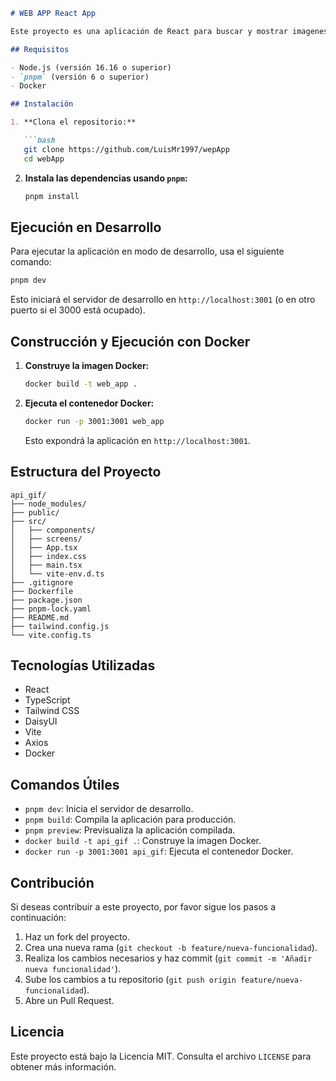 ```markdown
# WEB APP React App

Este proyecto es una aplicación de React para buscar y mostrar imagenes utilizando la API de Pexels asi mismo el analisis de las mismas con Imagga. Utiliza `pnpm` para la gestión de dependencias y Docker para la contenedorización.

## Requisitos

- Node.js (versión 16.16 o superior)
- `pnpm` (versión 6 o superior)
- Docker

## Instalación

1. **Clona el repositorio:**

   ```bash
   git clone https://github.com/LuisMr1997/wepApp
   cd webApp
   ```

2. **Instala las dependencias usando `pnpm`:**

   ```bash
   pnpm install
   ```

## Ejecución en Desarrollo

Para ejecutar la aplicación en modo de desarrollo, usa el siguiente comando:

```bash
pnpm dev
```

Esto iniciará el servidor de desarrollo en `http://localhost:3001` (o en otro puerto si el 3000 está ocupado).

## Construcción y Ejecución con Docker

1. **Construye la imagen Docker:**

   ```bash
   docker build -t web_app .
   ```

2. **Ejecuta el contenedor Docker:**

   ```bash
   docker run -p 3001:3001 web_app
   ```

   Esto expondrá la aplicación en `http://localhost:3001`.

## Estructura del Proyecto

```plaintext
api_gif/
├── node_modules/
├── public/
├── src/
│   ├── components/
│   ├── screens/
│   ├── App.tsx
│   ├── index.css
│   ├── main.tsx
│   └── vite-env.d.ts
├── .gitignore
├── Dockerfile
├── package.json
├── pnpm-lock.yaml
├── README.md
├── tailwind.config.js
└── vite.config.ts
```

## Tecnologías Utilizadas

- React
- TypeScript
- Tailwind CSS
- DaisyUI
- Vite
- Axios
- Docker

## Comandos Útiles

- `pnpm dev`: Inicia el servidor de desarrollo.
- `pnpm build`: Compila la aplicación para producción.
- `pnpm preview`: Previsualiza la aplicación compilada.
- `docker build -t api_gif .`: Construye la imagen Docker.
- `docker run -p 3001:3001 api_gif`: Ejecuta el contenedor Docker.

## Contribución

Si deseas contribuir a este proyecto, por favor sigue los pasos a continuación:

1. Haz un fork del proyecto.
2. Crea una nueva rama (`git checkout -b feature/nueva-funcionalidad`).
3. Realiza los cambios necesarios y haz commit (`git commit -m 'Añadir nueva funcionalidad'`).
4. Sube los cambios a tu repositorio (`git push origin feature/nueva-funcionalidad`).
5. Abre un Pull Request.

## Licencia

Este proyecto está bajo la Licencia MIT. Consulta el archivo `LICENSE` para obtener más información.

```

